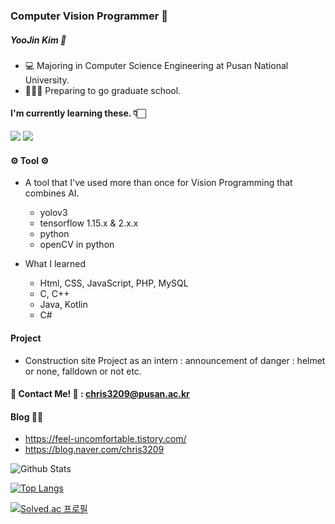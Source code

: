 ### Computer Vision Programmer 👀


##### YooJin Kim 🐶
- 💻 Majoring in Computer Science Engineering at Pusan National University. 
- 👩🏻‍🎓 Preparing to go graduate school.

#### I'm currently learning these. 👇🏻

<img src="https://img.shields.io/badge/Python-3776AB?style=flat-square&logo=Python&logoColor=white"/></a>
<img src="https://img.shields.io/badge/TensorFlow-FF6F00?style=flat-square&logo=TensorFlow&logoColor=white"/></a>

#### ⚙️ Tool ⚙️

- A tool that I've used more than once for Vision Programming that combines AI.
  - yolov3
  - tensorflow 1.15.x & 2.x.x
  - python
  - openCV in python

- What I learned
  - Html, CSS, JavaScript, PHP, MySQL
  - C, C++
  - Java, Kotlin
  - C#

#### Project
- Construction site Project as an intern : announcement of danger : helmet or none, falldown or not etc.

#### 💌 Contact Me! 💌 : chris3209@pusan.ac.kr

#### Blog ✍🏻
- https://feel-uncomfortable.tistory.com/
- https://blog.naver.com/chris3209

![Github Stats](https://github-readme-stats.vercel.app/api?username=YooJ-K&show_icons=true)

[![Top Langs](https://github-readme-stats.vercel.app/api/top-langs/?username=YooJ-K&layout=compact)](https://github.com/YooJ-K/github-readme-stats)

[![Solved.ac 프로필](http://mazassumnida.wtf/api/v2/generate_badge?boj=20183172)](https://solved.ac/20183172)



